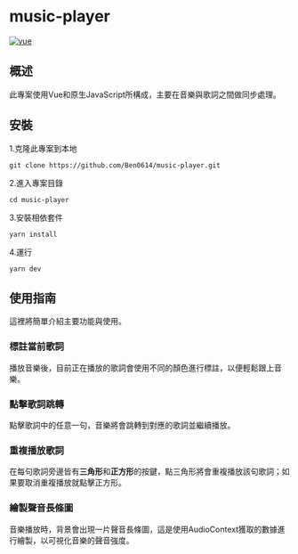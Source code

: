 # music-player

[![vue](https://img.shields.io/badge/vue-2.6.14-green)](https://github.com/vuejs/vue)

## 概述

此專案使用Vue和原生JavaScript所構成，主要在音樂與歌詞之間做同步處理。

## 安裝

1.克隆此專案到本地

```
git clone https://github.com/Ben0614/music-player.git
```

2.進入專案目錄

```
cd music-player
```

3.安裝相依套件

```
yarn install
```

4.運行

```
yarn dev
```

## 使用指南

這裡將簡單介紹主要功能與使用。

### 標註當前歌詞

播放音樂後，目前正在播放的歌詞會使用不同的顏色進行標註，以便輕鬆跟上音樂。

### 點擊歌詞跳轉

點擊歌詞中的任意一句，音樂將會跳轉到對應的歌詞並繼續播放。

### 重複播放歌詞

在每句歌詞旁邊皆有**三角形**和**正方形**的按鍵，點三角形將會重複播放該句歌詞；如果要取消重複播放就點擊正方形。

### 繪製聲音長條圖

音樂播放時，背景會出現一片聲音長條圖，這是使用AudioContext獲取的數據進行繪製，以可視化音樂的聲音強度。
